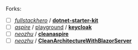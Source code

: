 Forks:
- [ ] [_fullstackhero_](https://github.com/fullstackhero) / [**dotnet-starter-kit**](https://github.com/fullstackhero/dotnet-starter-kit)
- [ ] [_aspire_](https://github.com/dotnet/aspire/tree/main) / [playground](https://github.com/dotnet/aspire/tree/main/playground) / [**keycloak**](https://github.com/dotnet/aspire/tree/main/playground/keycloak)
- [ ] [_neozhu_](https://github.com/neozhu) / [**cleanaspire**](https://github.com/neozhu/cleanaspire)
- [ ] [_neozhu_](https://github.com/neozhu) / [**CleanArchitectureWithBlazorServer**](https://github.com/neozhu/CleanArchitectureWithBlazorServer)
